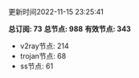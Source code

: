 更新时间2022-11-15 23:25:41

**总订阅: 73**
**总节点: 988**
**有效节点: 343**
- v2ray节点: 214
- trojan节点: 68
- ss节点: 61
